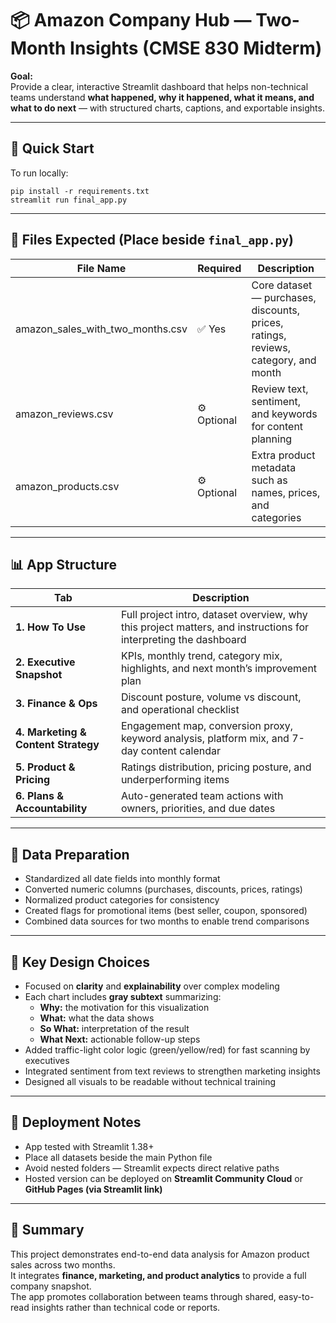 # 📦 Amazon Company Hub — Two-Month Insights (CMSE 830 Midterm)

**Goal:**  
Provide a clear, interactive Streamlit dashboard that helps non-technical teams understand **what happened, why it happened, what it means, and what to do next** — with structured charts, captions, and exportable insights.

---

## 🧭 Quick Start

To run locally:

```
pip install -r requirements.txt
streamlit run final_app.py
```

---

## 📂 Files Expected (Place beside `final_app.py`)

| File Name | Required | Description |
|------------|-----------|-------------|
| amazon_sales_with_two_months.csv | ✅ Yes | Core dataset — purchases, discounts, prices, ratings, reviews, category, and month |
| amazon_reviews.csv | ⚙️ Optional | Review text, sentiment, and keywords for content planning |
| amazon_products.csv | ⚙️ Optional | Extra product metadata such as names, prices, and categories |

---

## 📊 App Structure

| Tab | Description |
|------|-------------|
| **1. How To Use** | Full project intro, dataset overview, why this project matters, and instructions for interpreting the dashboard |
| **2. Executive Snapshot** | KPIs, monthly trend, category mix, highlights, and next month’s improvement plan |
| **3. Finance & Ops** | Discount posture, volume vs discount, and operational checklist |
| **4. Marketing & Content Strategy** | Engagement map, conversion proxy, keyword analysis, platform mix, and 7-day content calendar |
| **5. Product & Pricing** | Ratings distribution, pricing posture, and underperforming items |
| **6. Plans & Accountability** | Auto-generated team actions with owners, priorities, and due dates |

---

## 🧹 Data Preparation

- Standardized all date fields into monthly format  
- Converted numeric columns (purchases, discounts, prices, ratings)  
- Normalized product categories for consistency  
- Created flags for promotional items (best seller, coupon, sponsored)  
- Combined data sources for two months to enable trend comparisons  

---

## 🧠 Key Design Choices

- Focused on **clarity** and **explainability** over complex modeling  
- Each chart includes **gray subtext** summarizing:  
  - **Why:** the motivation for this visualization  
  - **What:** what the data shows  
  - **So What:** interpretation of the result  
  - **What Next:** actionable follow-up steps  
- Added traffic-light color logic (green/yellow/red) for fast scanning by executives  
- Integrated sentiment from text reviews to strengthen marketing insights  
- Designed all visuals to be readable without technical training  

---

## 🚀 Deployment Notes

- App tested with Streamlit 1.38+  
- Place all datasets beside the main Python file  
- Avoid nested folders — Streamlit expects direct relative paths  
- Hosted version can be deployed on **Streamlit Community Cloud** or **GitHub Pages (via Streamlit link)**  

---

## 🏁 Summary

This project demonstrates end-to-end data analysis for Amazon product sales across two months.  
It integrates **finance, marketing, and product analytics** to provide a full company snapshot.  
The app promotes collaboration between teams through shared, easy-to-read insights rather than technical code or reports.  
